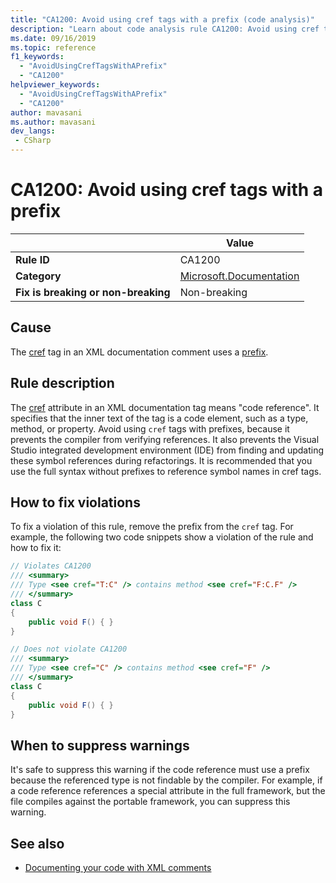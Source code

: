 ```yaml
---
title: "CA1200: Avoid using cref tags with a prefix (code analysis)"
description: "Learn about code analysis rule CA1200: Avoid using cref tags with a prefix"
ms.date: 09/16/2019
ms.topic: reference
f1_keywords:
  - "AvoidUsingCrefTagsWithAPrefix"
  - "CA1200"
helpviewer_keywords:
  - "AvoidUsingCrefTagsWithAPrefix"
  - "CA1200"
author: mavasani
ms.author: mavasani
dev_langs:
 - CSharp
---
```

# CA1200: Avoid using cref tags with a prefix

| | Value |
|-|-|
| **Rule ID** |CA1200|
| **Category** |[Microsoft.Documentation](documentation-warnings.md)|
| **Fix is breaking or non-breaking** |Non-breaking|

## Cause

The [cref](/dotnet/csharp/language-reference/xmldoc/recommended-tags) tag in an XML documentation comment uses a [prefix](../../../csharp/programming-guide/xmldoc/processing-the-xml-file.md).

## Rule description

The [cref](/dotnet/csharp/language-reference/xmldoc/recommended-tags) attribute in an XML documentation tag means "code reference". It specifies that the inner text of the tag is a code element, such as a type, method, or property. Avoid using `cref` tags with prefixes, because it prevents the compiler from verifying references. It also prevents the Visual Studio integrated development environment (IDE) from finding and updating these symbol references during refactorings. It is recommended that you use the full syntax without prefixes to reference symbol names in cref tags.

## How to fix violations

To fix a violation of this rule, remove the prefix from the `cref` tag. For example, the following two code snippets show a violation of the rule and how to fix it:

```csharp
// Violates CA1200
/// <summary>
/// Type <see cref="T:C" /> contains method <see cref="F:C.F" />
/// </summary>
class C
{
    public void F() { }
}
```

```csharp
// Does not violate CA1200
/// <summary>
/// Type <see cref="C" /> contains method <see cref="F" />
/// </summary>
class C
{
    public void F() { }
}
```

## When to suppress warnings

It's safe to suppress this warning if the code reference must use a prefix because the referenced type is not findable by the compiler. For example, if a code reference references a special attribute in the full framework, but the file compiles against the portable framework, you can suppress this warning.

## See also

- [Documenting your code with XML comments](/dotnet/csharp/language-reference/xmldoc/recommended-tags)

